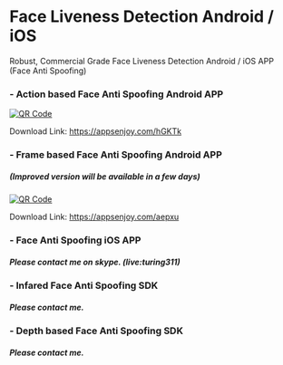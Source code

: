 # Face Liveness Detection Android / iOS
Robust, Commercial Grade Face Liveness Detection Android / iOS APP (Face Anti Spoofing)

### - Action based Face Anti Spoofing Android APP 
[![QR Code](https://chart.googleapis.com/chart?chs=150&cht=qr&chl=https://appsenjoy.com/hGKTk&choe=UTF-8&chld=|0)](https://appsenjoy.com/hGKTk)

Download Link: https://appsenjoy.com/hGKTk

### - Frame based Face Anti Spoofing Android APP
##### (Improved version will be available in a few days)
[![QR Code](https://chart.googleapis.com/chart?chs=150&cht=qr&chl=https://appsenjoy.com/aepxu&choe=UTF-8&chld=|0)](https://appsenjoy.com/aepxu)

Download Link: https://appsenjoy.com/aepxu

### - Face Anti Spoofing iOS APP
##### Please contact me on skype. (live:turing311)

### - Infared Face Anti Spoofing SDK
##### Please contact me.

### - Depth based Face Anti Spoofing SDK
##### Please contact me.
